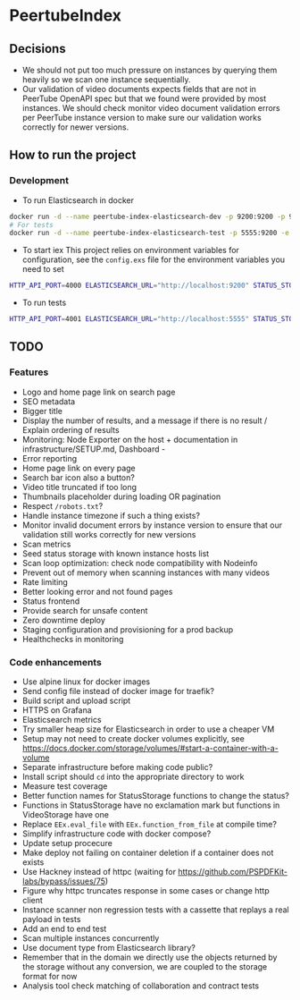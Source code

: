 # PeertubeIndex

## Decisions
- We should not put too much pressure on instances by querying them heavily so we scan one instance sequentially.
- Our validation of video documents expects fields that are not in PeerTube OpenAPI spec but that we found were provided by most instances.
We should check monitor video document validation errors per PeerTube instance version to make sure our validation works correctly for newer versions.


## How to run the project
### Development
- To run Elasticsearch in docker
```bash
docker run -d --name peertube-index-elasticsearch-dev -p 9200:9200 -p 9300:9300 -e "discovery.type=single-node" docker.elastic.co/elasticsearch/elasticsearch:6.6.0
# For tests
docker run -d --name peertube-index-elasticsearch-test -p 5555:9200 -e "discovery.type=single-node" docker.elastic.co/elasticsearch/elasticsearch:6.6.0
```

- To start iex
This project relies on environment variables for configuration, see the `config.exs` file for the environment variables you need to set
```bash
HTTP_API_PORT=4000 ELASTICSEARCH_URL="http://localhost:9200" STATUS_STORAGE_DIRECTORY="status_storage_dev" iex -S mix
```

- To run tests
```bash
HTTP_API_PORT=4001 ELASTICSEARCH_URL="http://localhost:5555" STATUS_STORAGE_DIRECTORY="status_storage_test" mix test
```

## TODO
### Features
- Logo and home page link on search page
- SEO metadata
- Bigger title
- Display the number of results, and a message if there is no result / Explain ordering of results
- Monitoring: Node Exporter on the host + documentation in infrastructure/SETUP.md, Dashboard - 
- Error reporting
- Home page link on every page
- Search bar icon also a button?
- Video title truncated if too long
- Thumbnails placeholder during loading OR pagination
- Respect `/robots.txt`?
- Handle instance timezone if such a thing exists?
- Monitor invalid document errors by instance version to ensure that our validation still works correctly for new versions
- Scan metrics
- Seed status storage with known instance hosts list
- Scan loop optimization: check node compatibility with Nodeinfo
- Prevent out of memory when scanning instances with many videos
- Rate limiting
- Better looking error and not found pages
- Status frontend
- Provide search for unsafe content
- Zero downtime deploy
- Staging configuration and provisioning for a prod backup
- Healthchecks in monitoring

### Code enhancements
- Use alpine linux for docker images
- Send config file instead of docker image for traefik?
- Build script and upload script
- HTTPS on Grafana
- Elasticsearch metrics
- Try smaller heap size for Elasticsearch in order to use a cheaper VM
- Setup may not need to create docker volumes explicitly, see https://docs.docker.com/storage/volumes/#start-a-container-with-a-volume
- Separate infrastructure before making code public?
- Install script should `cd` into the appropriate directory to work
- Measure test coverage
- Better function names for StatusStorage functions to change the status?
- Functions in StatusStorage have no exclamation mark but functions in VideoStorage have one
- Replace `EEx.eval_file` with `EEx.function_from_file` at compile time?
- Simplify infrastructure code with docker compose?
- Update setup procecure
- Make deploy not failing on container deletion if a container does not exists
- Use Hackney instead of httpc (waiting for https://github.com/PSPDFKit-labs/bypass/issues/75)
- Figure why httpc truncates response in some cases or change http client
- Instance scanner non regression tests with a cassette that replays a real payload in tests
- Add an end to end test
- Scan multiple instances concurrently
- Use document type from Elasticsearch library?
- Remember that in the domain we directly use the objects returned by the storage without any conversion, we are coupled to the storage format for now
- Analysis tool check matching of collaboration and contract tests
